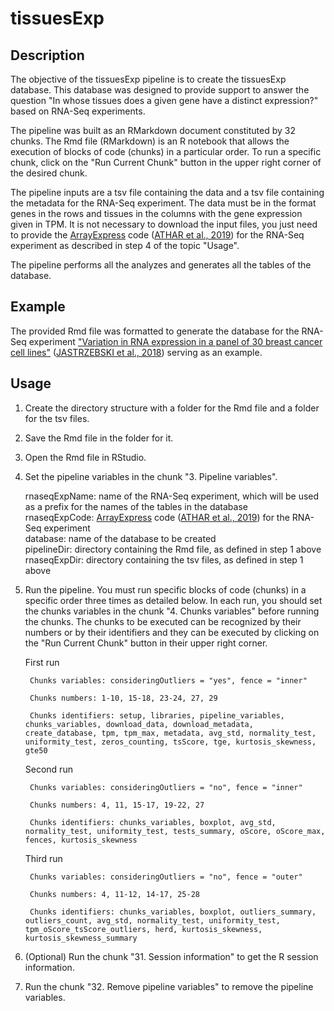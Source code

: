 # tissuesExp

## Description

The objective of the tissuesExp pipeline is to create the tissuesExp database. This database was designed to provide support to answer the question "In whose tissues does a given gene have a distinct expression?" based on RNA-Seq experiments.

The pipeline was built as an RMarkdown document constituted by 32 chunks. The Rmd file (RMarkdown) is an R notebook that allows the execution of blocks of code (chunks) in a particular order. To run a specific chunk, click on the "Run Current Chunk" button in the upper right corner of the desired chunk.

The pipeline inputs are a tsv file containing the data and a tsv file containing the metadata for the RNA-Seq experiment. The data must be in the format genes in the rows and tissues in the columns with the gene expression given in TPM. It is not necessary to download the input files, you just need to provide the [ArrayExpress](https://www.ebi.ac.uk/arrayexpress/) code ([ATHAR et al., 2019][ATHAR et al., 2019]) for the RNA-Seq experiment as described in step 4 of the topic "Usage".

The pipeline performs all the analyzes and generates all the tables of the database.

## Example

The provided Rmd file was formatted to generate the database for the RNA-Seq experiment ["Variation in RNA expression in a panel of 30 breast cancer cell lines"](https://www.ebi.ac.uk/gxa/experiments/E-MTAB-4801/Results) ([JASTRZEBSKI et al., 2018][JASTRZEBSKI et al., 2018]) serving as an example.

## Usage

1. Create the directory structure with a folder for the Rmd file and a folder for the tsv files.

2. Save the Rmd file in the folder for it.

3. Open the Rmd file in RStudio.

4. Set the pipeline variables in the chunk "3. Pipeline variables".

    rnaseqExpName: name of the RNA-Seq experiment, which will be used as a prefix for the names of the tables in the database  
    rnaseqExpCode: [ArrayExpress](https://www.ebi.ac.uk/arrayexpress/) code ([ATHAR et al., 2019][ATHAR et al., 2019]) for the RNA-Seq experiment  
    database: name of the database to be created  
    pipelineDir: directory containing the Rmd file, as defined in step 1 above  
    rnaseqExpDir: directory containing the tsv files, as defined in step 1 above  

5. Run the pipeline. You must run specific blocks of code (chunks) in a specific order three times as detailed below. In each run, you should set the chunks variables in the chunk "4. Chunks variables" before running the chunks. The chunks to be executed can be recognized by their numbers or by their identifiers and they can be executed by clicking on the "Run Current Chunk" button in their upper right corner.

	First run
  
		Chunks variables: consideringOutliers = "yes", fence = "inner"
    
		Chunks numbers: 1-10, 15-18, 23-24, 27, 29
    
		Chunks identifiers: setup, libraries, pipeline_variables, chunks_variables, download_data, download_metadata, create_database, tpm, tpm_max, metadata, avg_std, normality_test, uniformity_test, zeros_counting, tsScore, tge, kurtosis_skewness, gte50
    

	Second run
  
		Chunks variables: consideringOutliers = "no", fence = "inner"
    
		Chunks numbers: 4, 11, 15-17, 19-22, 27
    
		Chunks identifiers: chunks_variables, boxplot, avg_std, normality_test, uniformity_test, tests_summary, oScore, oScore_max, fences, kurtosis_skewness
    

	Third run
  
		Chunks variables: consideringOutliers = "no", fence = "outer"
    
		Chunks numbers: 4, 11-12, 14-17, 25-28
    
		Chunks identifiers: chunks_variables, boxplot, outliers_summary, outliers_count, avg_std, normality_test, uniformity_test, tpm_oScore_tsScore_outliers, herd, kurtosis_skewness, kurtosis_skewness_summary
    

6. (Optional) Run the chunk "31. Session information" to get the R session information.

7. Run the chunk "32. Remove pipeline variables" to remove the pipeline variables.

[ATHAR et al., 2019]:https://pubmed.ncbi.nlm.nih.gov/30357387/
[JASTRZEBSKI et al., 2018]:https://pubmed.ncbi.nlm.nih.gov/29844118/
